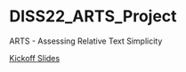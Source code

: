 # DISS22_ARTS_Project
ARTS - Assessing Relative Text Simplicity

[Kickoff Slides](https://github.com/irgroup/DISS22_ARTS_Project/blob/main/files/Kickoff%20Projekt%20ARTS2.pdf)
